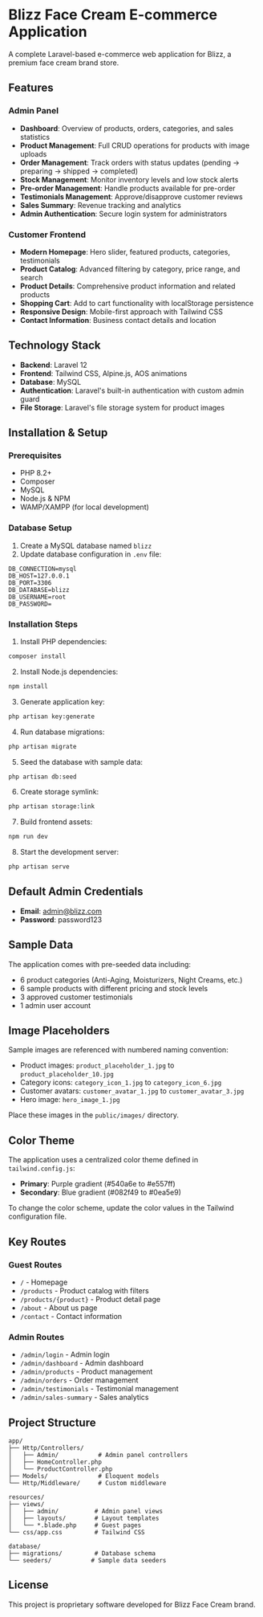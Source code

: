 # Blizz Face Cream E-commerce Application

A complete Laravel-based e-commerce web application for Blizz, a premium face cream brand store.

## Features

### Admin Panel
- **Dashboard**: Overview of products, orders, categories, and sales statistics
- **Product Management**: Full CRUD operations for products with image uploads
- **Order Management**: Track orders with status updates (pending → preparing → shipped → completed)
- **Stock Management**: Monitor inventory levels and low stock alerts
- **Pre-order Management**: Handle products available for pre-order
- **Testimonials Management**: Approve/disapprove customer reviews
- **Sales Summary**: Revenue tracking and analytics
- **Admin Authentication**: Secure login system for administrators

### Customer Frontend
- **Modern Homepage**: Hero slider, featured products, categories, testimonials
- **Product Catalog**: Advanced filtering by category, price range, and search
- **Product Details**: Comprehensive product information and related products
- **Shopping Cart**: Add to cart functionality with localStorage persistence
- **Responsive Design**: Mobile-first approach with Tailwind CSS
- **Contact Information**: Business contact details and location

## Technology Stack

- **Backend**: Laravel 12
- **Frontend**: Tailwind CSS, Alpine.js, AOS animations
- **Database**: MySQL
- **Authentication**: Laravel's built-in authentication with custom admin guard
- **File Storage**: Laravel's file storage system for product images

## Installation & Setup

### Prerequisites
- PHP 8.2+
- Composer
- MySQL
- Node.js & NPM
- WAMP/XAMPP (for local development)

### Database Setup
1. Create a MySQL database named `blizz`
2. Update database configuration in `.env` file:
```env
DB_CONNECTION=mysql
DB_HOST=127.0.0.1
DB_PORT=3306
DB_DATABASE=blizz
DB_USERNAME=root
DB_PASSWORD=
```

### Installation Steps
1. Install PHP dependencies:
```bash
composer install
```

2. Install Node.js dependencies:
```bash
npm install
```

3. Generate application key:
```bash
php artisan key:generate
```

4. Run database migrations:
```bash
php artisan migrate
```

5. Seed the database with sample data:
```bash
php artisan db:seed
```

6. Create storage symlink:
```bash
php artisan storage:link
```

7. Build frontend assets:
```bash
npm run dev
```

8. Start the development server:
```bash
php artisan serve
```

## Default Admin Credentials
- **Email**: admin@blizz.com
- **Password**: password123

## Sample Data

The application comes with pre-seeded data including:
- 6 product categories (Anti-Aging, Moisturizers, Night Creams, etc.)
- 6 sample products with different pricing and stock levels
- 3 approved customer testimonials
- 1 admin user account

## Image Placeholders

Sample images are referenced with numbered naming convention:
- Product images: `product_placeholder_1.jpg` to `product_placeholder_10.jpg`
- Category icons: `category_icon_1.jpg` to `category_icon_6.jpg`
- Customer avatars: `customer_avatar_1.jpg` to `customer_avatar_3.jpg`
- Hero image: `hero_image_1.jpg`

Place these images in the `public/images/` directory.

## Color Theme

The application uses a centralized color theme defined in `tailwind.config.js`:
- **Primary**: Purple gradient (#540a6e to #e557ff)
- **Secondary**: Blue gradient (#082f49 to #0ea5e9)

To change the color scheme, update the color values in the Tailwind configuration file.

## Key Routes

### Guest Routes
- `/` - Homepage
- `/products` - Product catalog with filters
- `/products/{product}` - Product detail page
- `/about` - About us page
- `/contact` - Contact information

### Admin Routes
- `/admin/login` - Admin login
- `/admin/dashboard` - Admin dashboard
- `/admin/products` - Product management
- `/admin/orders` - Order management
- `/admin/testimonials` - Testimonial management
- `/admin/sales-summary` - Sales analytics

## Project Structure

```
app/
├── Http/Controllers/
│   ├── Admin/           # Admin panel controllers
│   ├── HomeController.php
│   └── ProductController.php
├── Models/              # Eloquent models
└── Http/Middleware/     # Custom middleware

resources/
├── views/
│   ├── admin/          # Admin panel views
│   ├── layouts/        # Layout templates
│   └── *.blade.php     # Guest pages
└── css/app.css         # Tailwind CSS

database/
├── migrations/         # Database schema
└── seeders/           # Sample data seeders
```

## License

This project is proprietary software developed for Blizz Face Cream brand.
